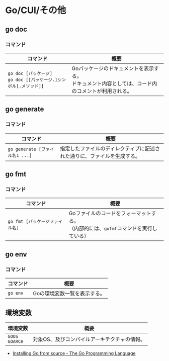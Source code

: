 # Go/CUI/その他

## go doc

### コマンド

| コマンド                                                     | 概要                                                         |
| ------------------------------------------------------------ | ------------------------------------------------------------ |
| `go doc [パッケージ]`<br />`go doc [[パッケージ.]シンボル[.メソッド]]` | Goパッケージのドキュメントを表示する。<br />ドキュメント内容としては、コード内のコメントが利用される。 |

## go generate

### コマンド

| コマンド                         | 概要                                                         |
| -------------------------------- | ------------------------------------------------------------ |
| `go generate [ファイル名1 ...]` | 指定したファイルのディレクティブに記述された通りに、ファイルを生成する。 |

## go fmt

### コマンド

| コマンド                        | 概要                                                         |
| ------------------------------- | ------------------------------------------------------------ |
| `go fmt [パッケージファイル名]` | Goファイルのコードをフォーマットする。<br />（内部的には、`gofmt`コマンドを実行している） |

## go env

### コマンド

| コマンド | 概要                         |
| -------- | ---------------------------- |
| `go env` | Goの環境変数一覧を表示する。 |

## 環境変数

| 環境変数             | 概要                                         |
| -------------------- | -------------------------------------------- |
| `GOOS`<br />`GOARCH` | 対象OS、及びコンパイルアーキテクチャの情報。 |

- [Installing Go from source - The Go Programming Language](https://go.dev/doc/install/source#environment)
